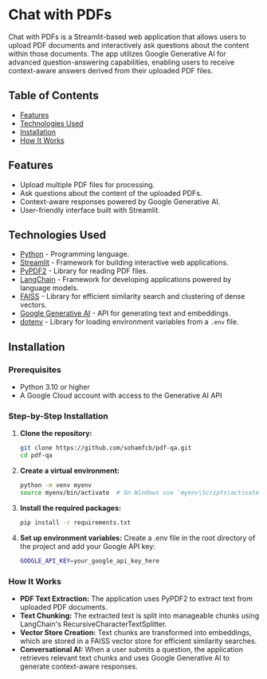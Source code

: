 # Chat with PDFs

Chat with PDFs is a Streamlit-based web application that allows users to upload PDF documents and interactively ask questions about the content within those documents. The app utilizes Google Generative AI for advanced question-answering capabilities, enabling users to receive context-aware answers derived from their uploaded PDF files.

## Table of Contents

- [Features](#features)
- [Technologies Used](#technologies-used)
- [Installation](#installation)
- [How It Works](#how-it-works)

## Features

- Upload multiple PDF files for processing.
- Ask questions about the content of the uploaded PDFs.
- Context-aware responses powered by Google Generative AI.
- User-friendly interface built with Streamlit.

## Technologies Used

- [Python](https://www.python.org/) - Programming language.
- [Streamlit](https://streamlit.io/) - Framework for building interactive web applications.
- [PyPDF2](https://pypi.org/project/PyPDF2/) - Library for reading PDF files.
- [LangChain](https://github.com/hwchase17/langchain) - Framework for developing applications powered by language models.
- [FAISS](https://faiss.ai/) - Library for efficient similarity search and clustering of dense vectors.
- [Google Generative AI](https://cloud.google.com/generative-ai) - API for generating text and embeddings.
- [dotenv](https://pypi.org/project/python-dotenv/) - Library for loading environment variables from a `.env` file.

## Installation

### Prerequisites

- Python 3.10 or higher
- A Google Cloud account with access to the Generative AI API

### Step-by-Step Installation

1. **Clone the repository:**

   ```bash
   git clone https://github.com/sohamfcb/pdf-qa.git
   cd pdf-qa

2. **Create a virtual environment:**

   ```bash
   python -m venv myenv
   source myenv/bin/activate  # On Windows use `myenv\Scripts\activate`

3. **Install the required packages:**
   ```bash
   pip install -r requirements.txt

4. **Set up environment variables:**
   Create a .env file in the root directory of the project and add your Google API key:
   ```bash
   GOOGLE_API_KEY=your_google_api_key_here

### How It Works

- **PDF Text Extraction:** The application uses PyPDF2 to extract text from uploaded PDF documents.
- **Text Chunking:** The extracted text is split into manageable chunks using LangChain's RecursiveCharacterTextSplitter.
- **Vector Store Creation:** Text chunks are transformed into embeddings, which are stored in a FAISS vector store for efficient similarity searches.
- **Conversational AI:** When a user submits a question, the application retrieves relevant text chunks and uses Google Generative AI to generate context-aware responses.
